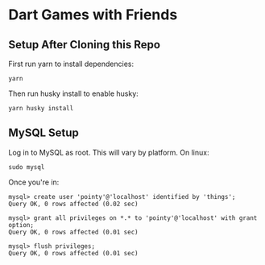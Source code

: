 # Dart Games with Friends

## Setup After Cloning this Repo

First run yarn to install dependencies:

```
yarn
```

Then run husky install to enable husky:

```
yarn husky install
```

## MySQL Setup

Log in to MySQL as root. This will vary by platform. On linux:

```
sudo mysql
```

Once you're in:

```
mysql> create user 'pointy'@'localhost' identified by 'things';
Query OK, 0 rows affected (0.02 sec)

mysql> grant all privileges on *.* to 'pointy'@'localhost' with grant option;
Query OK, 0 rows affected (0.01 sec)

mysql> flush privileges;
Query OK, 0 rows affected (0.01 sec)
```
